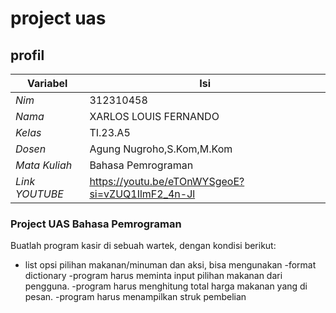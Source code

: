 # project uas

## profil
| Variabel | Isi |
| ---------- | --- |
| *Nim* | 312310458 |
| *Nama* | XARLOS LOUIS FERNANDO |
| *Kelas* | TI.23.A5 |
| *Dosen* | Agung Nugroho,S.Kom,M.Kom |
| *Mata Kuliah* | Bahasa Pemrograman |
| *Link YOUTUBE* | https://youtu.be/eTOnWYSgeoE?si=vZUQ1IlmF2_4n-Jl |

### Project UAS Bahasa Pemrograman

Buatlah program kasir di sebuah wartek, dengan kondisi berikut:
- list opsi pilihan makanan/minuman dan aksi, bisa mengunakan
-format dictionary
-program harus meminta input pilihan makanan dari pengguna.
-program harus menghitung total harga makanan yang di pesan.
-program harus menampilkan struk pembelian